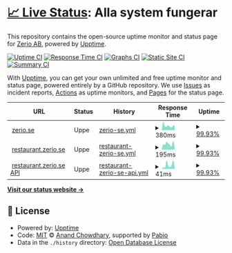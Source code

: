 # [📈 Live Status](https://status.zerio.se): <!--live status--> **Alla system fungerar**

This repository contains the open-source uptime monitor and status page for [Zerio AB](https://zerio.se), powered by [Upptime](https://github.com/upptime/upptime).

[![Uptime CI](https://github.com/Zerio-AB/status-page/workflows/Uptime%20CI/badge.svg)](https://github.com/Zerio-AB/status-page/actions?query=workflow%3A%22Uptime+CI%22)
[![Response Time CI](https://github.com/Zerio-AB/status-page/workflows/Response%20Time%20CI/badge.svg)](https://github.com/Zerio-AB/status-page/actions?query=workflow%3A%22Response+Time+CI%22)
[![Graphs CI](https://github.com/Zerio-AB/status-page/workflows/Graphs%20CI/badge.svg)](https://github.com/Zerio-AB/status-page/actions?query=workflow%3A%22Graphs+CI%22)
[![Static Site CI](https://github.com/Zerio-AB/status-page/workflows/Static%20Site%20CI/badge.svg)](https://github.com/Zerio-AB/status-page/actions?query=workflow%3A%22Static+Site+CI%22)
[![Summary CI](https://github.com/Zerio-AB/status-page/workflows/Summary%20CI/badge.svg)](https://github.com/Zerio-AB/status-page/actions?query=workflow%3A%22Summary+CI%22)

With [Upptime](https://upptime.js.org), you can get your own unlimited and free uptime monitor and status page, powered entirely by a GitHub repository. We use [Issues](https://github.com/Zerio-AB/status-page/issues) as incident reports, [Actions](https://github.com/Zerio-AB/status-page/actions) as uptime monitors, and [Pages](https://status.zerio.se) for the status page.

<!--start: status pages-->
<!-- This summary is generated by Upptime (https://github.com/upptime/upptime) -->
<!-- Do not edit this manually, your changes will be overwritten -->
<!-- prettier-ignore -->
| URL | Status | History | Response Time | Uptime |
| --- | ------ | ------- | ------------- | ------ |
| <img alt="" src="https://icons.duckduckgo.com/ip3/zerio.se.ico" height="13"> [zerio.se](https://zerio.se) | Uppe | [zerio-se.yml](https://github.com/Zerio-AB/status-page/commits/HEAD/history/zerio-se.yml) | <details><summary><img alt="Response time graph" src="./graphs/zerio-se/response-time-week.png" height="20"> 380ms</summary><br><a href="https://status.zerio.se/history/zerio-se"><img alt="Response time 769" src="https://img.shields.io/endpoint?url=https%3A%2F%2Fraw.githubusercontent.com%2FZerio-AB%2Fstatus-page%2FHEAD%2Fapi%2Fzerio-se%2Fresponse-time.json"></a><br><a href="https://status.zerio.se/history/zerio-se"><img alt="24-hour response time 229" src="https://img.shields.io/endpoint?url=https%3A%2F%2Fraw.githubusercontent.com%2FZerio-AB%2Fstatus-page%2FHEAD%2Fapi%2Fzerio-se%2Fresponse-time-day.json"></a><br><a href="https://status.zerio.se/history/zerio-se"><img alt="7-day response time 380" src="https://img.shields.io/endpoint?url=https%3A%2F%2Fraw.githubusercontent.com%2FZerio-AB%2Fstatus-page%2FHEAD%2Fapi%2Fzerio-se%2Fresponse-time-week.json"></a><br><a href="https://status.zerio.se/history/zerio-se"><img alt="30-day response time 800" src="https://img.shields.io/endpoint?url=https%3A%2F%2Fraw.githubusercontent.com%2FZerio-AB%2Fstatus-page%2FHEAD%2Fapi%2Fzerio-se%2Fresponse-time-month.json"></a><br><a href="https://status.zerio.se/history/zerio-se"><img alt="1-year response time 769" src="https://img.shields.io/endpoint?url=https%3A%2F%2Fraw.githubusercontent.com%2FZerio-AB%2Fstatus-page%2FHEAD%2Fapi%2Fzerio-se%2Fresponse-time-year.json"></a></details> | <details><summary><a href="https://status.zerio.se/history/zerio-se">99.93%</a></summary><a href="https://status.zerio.se/history/zerio-se"><img alt="All-time uptime 99.72%" src="https://img.shields.io/endpoint?url=https%3A%2F%2Fraw.githubusercontent.com%2FZerio-AB%2Fstatus-page%2FHEAD%2Fapi%2Fzerio-se%2Fuptime.json"></a><br><a href="https://status.zerio.se/history/zerio-se"><img alt="24-hour uptime 100.00%" src="https://img.shields.io/endpoint?url=https%3A%2F%2Fraw.githubusercontent.com%2FZerio-AB%2Fstatus-page%2FHEAD%2Fapi%2Fzerio-se%2Fuptime-day.json"></a><br><a href="https://status.zerio.se/history/zerio-se"><img alt="7-day uptime 99.93%" src="https://img.shields.io/endpoint?url=https%3A%2F%2Fraw.githubusercontent.com%2FZerio-AB%2Fstatus-page%2FHEAD%2Fapi%2Fzerio-se%2Fuptime-week.json"></a><br><a href="https://status.zerio.se/history/zerio-se"><img alt="30-day uptime 99.14%" src="https://img.shields.io/endpoint?url=https%3A%2F%2Fraw.githubusercontent.com%2FZerio-AB%2Fstatus-page%2FHEAD%2Fapi%2Fzerio-se%2Fuptime-month.json"></a><br><a href="https://status.zerio.se/history/zerio-se"><img alt="1-year uptime 99.72%" src="https://img.shields.io/endpoint?url=https%3A%2F%2Fraw.githubusercontent.com%2FZerio-AB%2Fstatus-page%2FHEAD%2Fapi%2Fzerio-se%2Fuptime-year.json"></a></details>
| <img alt="" src="https://icons.duckduckgo.com/ip3/restaurant.zerio.se.ico" height="13"> [restaurant.zerio.se](https://restaurant.zerio.se) | Uppe | [restaurant-zerio-se.yml](https://github.com/Zerio-AB/status-page/commits/HEAD/history/restaurant-zerio-se.yml) | <details><summary><img alt="Response time graph" src="./graphs/restaurant-zerio-se/response-time-week.png" height="20"> 195ms</summary><br><a href="https://status.zerio.se/history/restaurant-zerio-se"><img alt="Response time 203" src="https://img.shields.io/endpoint?url=https%3A%2F%2Fraw.githubusercontent.com%2FZerio-AB%2Fstatus-page%2FHEAD%2Fapi%2Frestaurant-zerio-se%2Fresponse-time.json"></a><br><a href="https://status.zerio.se/history/restaurant-zerio-se"><img alt="24-hour response time 111" src="https://img.shields.io/endpoint?url=https%3A%2F%2Fraw.githubusercontent.com%2FZerio-AB%2Fstatus-page%2FHEAD%2Fapi%2Frestaurant-zerio-se%2Fresponse-time-day.json"></a><br><a href="https://status.zerio.se/history/restaurant-zerio-se"><img alt="7-day response time 195" src="https://img.shields.io/endpoint?url=https%3A%2F%2Fraw.githubusercontent.com%2FZerio-AB%2Fstatus-page%2FHEAD%2Fapi%2Frestaurant-zerio-se%2Fresponse-time-week.json"></a><br><a href="https://status.zerio.se/history/restaurant-zerio-se"><img alt="30-day response time 189" src="https://img.shields.io/endpoint?url=https%3A%2F%2Fraw.githubusercontent.com%2FZerio-AB%2Fstatus-page%2FHEAD%2Fapi%2Frestaurant-zerio-se%2Fresponse-time-month.json"></a><br><a href="https://status.zerio.se/history/restaurant-zerio-se"><img alt="1-year response time 203" src="https://img.shields.io/endpoint?url=https%3A%2F%2Fraw.githubusercontent.com%2FZerio-AB%2Fstatus-page%2FHEAD%2Fapi%2Frestaurant-zerio-se%2Fresponse-time-year.json"></a></details> | <details><summary><a href="https://status.zerio.se/history/restaurant-zerio-se">99.93%</a></summary><a href="https://status.zerio.se/history/restaurant-zerio-se"><img alt="All-time uptime 99.72%" src="https://img.shields.io/endpoint?url=https%3A%2F%2Fraw.githubusercontent.com%2FZerio-AB%2Fstatus-page%2FHEAD%2Fapi%2Frestaurant-zerio-se%2Fuptime.json"></a><br><a href="https://status.zerio.se/history/restaurant-zerio-se"><img alt="24-hour uptime 100.00%" src="https://img.shields.io/endpoint?url=https%3A%2F%2Fraw.githubusercontent.com%2FZerio-AB%2Fstatus-page%2FHEAD%2Fapi%2Frestaurant-zerio-se%2Fuptime-day.json"></a><br><a href="https://status.zerio.se/history/restaurant-zerio-se"><img alt="7-day uptime 99.93%" src="https://img.shields.io/endpoint?url=https%3A%2F%2Fraw.githubusercontent.com%2FZerio-AB%2Fstatus-page%2FHEAD%2Fapi%2Frestaurant-zerio-se%2Fuptime-week.json"></a><br><a href="https://status.zerio.se/history/restaurant-zerio-se"><img alt="30-day uptime 99.14%" src="https://img.shields.io/endpoint?url=https%3A%2F%2Fraw.githubusercontent.com%2FZerio-AB%2Fstatus-page%2FHEAD%2Fapi%2Frestaurant-zerio-se%2Fuptime-month.json"></a><br><a href="https://status.zerio.se/history/restaurant-zerio-se"><img alt="1-year uptime 99.72%" src="https://img.shields.io/endpoint?url=https%3A%2F%2Fraw.githubusercontent.com%2FZerio-AB%2Fstatus-page%2FHEAD%2Fapi%2Frestaurant-zerio-se%2Fuptime-year.json"></a></details>
| <img alt="" src="https://icons.duckduckgo.com/ip3/restaurant.zerio.se.ico" height="13"> [restaurant.zerio.se API](https://restaurant.zerio.se/api/health) | Uppe | [restaurant-zerio-se-api.yml](https://github.com/Zerio-AB/status-page/commits/HEAD/history/restaurant-zerio-se-api.yml) | <details><summary><img alt="Response time graph" src="./graphs/restaurant-zerio-se-api/response-time-week.png" height="20"> 41ms</summary><br><a href="https://status.zerio.se/history/restaurant-zerio-se-api"><img alt="Response time 34" src="https://img.shields.io/endpoint?url=https%3A%2F%2Fraw.githubusercontent.com%2FZerio-AB%2Fstatus-page%2FHEAD%2Fapi%2Frestaurant-zerio-se-api%2Fresponse-time.json"></a><br><a href="https://status.zerio.se/history/restaurant-zerio-se-api"><img alt="24-hour response time 14" src="https://img.shields.io/endpoint?url=https%3A%2F%2Fraw.githubusercontent.com%2FZerio-AB%2Fstatus-page%2FHEAD%2Fapi%2Frestaurant-zerio-se-api%2Fresponse-time-day.json"></a><br><a href="https://status.zerio.se/history/restaurant-zerio-se-api"><img alt="7-day response time 41" src="https://img.shields.io/endpoint?url=https%3A%2F%2Fraw.githubusercontent.com%2FZerio-AB%2Fstatus-page%2FHEAD%2Fapi%2Frestaurant-zerio-se-api%2Fresponse-time-week.json"></a><br><a href="https://status.zerio.se/history/restaurant-zerio-se-api"><img alt="30-day response time 43" src="https://img.shields.io/endpoint?url=https%3A%2F%2Fraw.githubusercontent.com%2FZerio-AB%2Fstatus-page%2FHEAD%2Fapi%2Frestaurant-zerio-se-api%2Fresponse-time-month.json"></a><br><a href="https://status.zerio.se/history/restaurant-zerio-se-api"><img alt="1-year response time 34" src="https://img.shields.io/endpoint?url=https%3A%2F%2Fraw.githubusercontent.com%2FZerio-AB%2Fstatus-page%2FHEAD%2Fapi%2Frestaurant-zerio-se-api%2Fresponse-time-year.json"></a></details> | <details><summary><a href="https://status.zerio.se/history/restaurant-zerio-se-api">99.93%</a></summary><a href="https://status.zerio.se/history/restaurant-zerio-se-api"><img alt="All-time uptime 99.72%" src="https://img.shields.io/endpoint?url=https%3A%2F%2Fraw.githubusercontent.com%2FZerio-AB%2Fstatus-page%2FHEAD%2Fapi%2Frestaurant-zerio-se-api%2Fuptime.json"></a><br><a href="https://status.zerio.se/history/restaurant-zerio-se-api"><img alt="24-hour uptime 100.00%" src="https://img.shields.io/endpoint?url=https%3A%2F%2Fraw.githubusercontent.com%2FZerio-AB%2Fstatus-page%2FHEAD%2Fapi%2Frestaurant-zerio-se-api%2Fuptime-day.json"></a><br><a href="https://status.zerio.se/history/restaurant-zerio-se-api"><img alt="7-day uptime 99.93%" src="https://img.shields.io/endpoint?url=https%3A%2F%2Fraw.githubusercontent.com%2FZerio-AB%2Fstatus-page%2FHEAD%2Fapi%2Frestaurant-zerio-se-api%2Fuptime-week.json"></a><br><a href="https://status.zerio.se/history/restaurant-zerio-se-api"><img alt="30-day uptime 99.17%" src="https://img.shields.io/endpoint?url=https%3A%2F%2Fraw.githubusercontent.com%2FZerio-AB%2Fstatus-page%2FHEAD%2Fapi%2Frestaurant-zerio-se-api%2Fuptime-month.json"></a><br><a href="https://status.zerio.se/history/restaurant-zerio-se-api"><img alt="1-year uptime 99.72%" src="https://img.shields.io/endpoint?url=https%3A%2F%2Fraw.githubusercontent.com%2FZerio-AB%2Fstatus-page%2FHEAD%2Fapi%2Frestaurant-zerio-se-api%2Fuptime-year.json"></a></details>

<!--end: status pages-->

[**Visit our status website →**](https://status.zerio.se)

## 📄 License

- Powered by: [Upptime](https://github.com/upptime/upptime)
- Code: [MIT](./LICENSE) © [Anand Chowdhary](https://anandchowdhary.com), supported by [Pabio](https://pabio.com)
- Data in the `./history` directory: [Open Database License](https://opendatacommons.org/licenses/odbl/1-0/)
